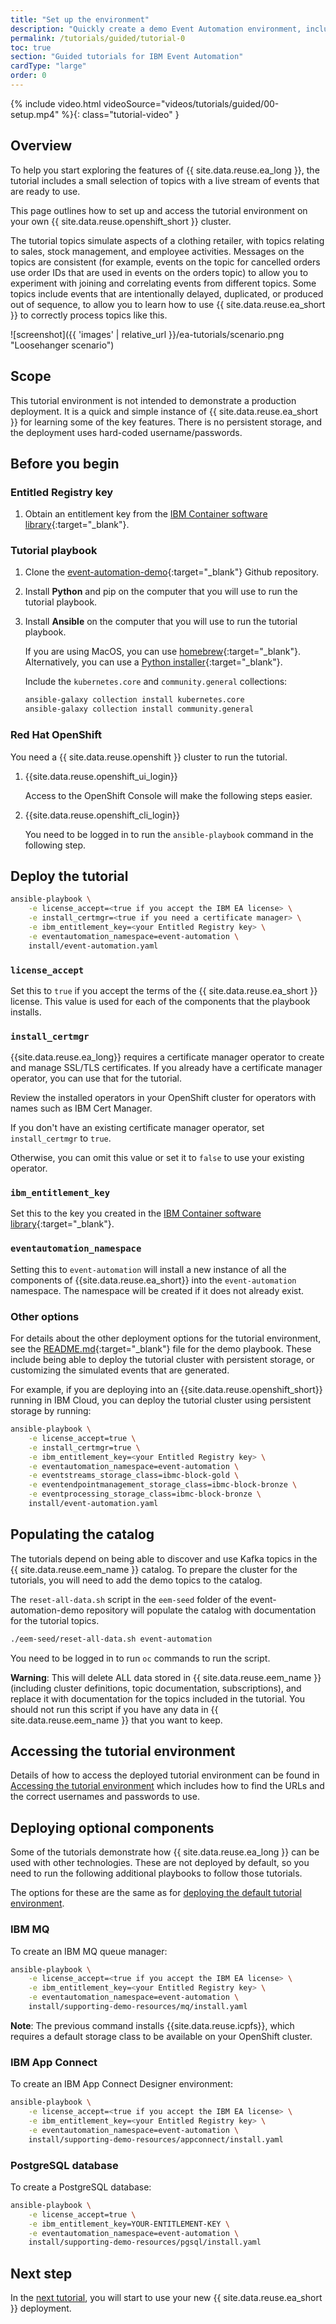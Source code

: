 ```yaml
---
title: "Set up the environment"
description: "Quickly create a demo Event Automation environment, including topics with live streams of events that you can use to try the tutorials."
permalink: /tutorials/guided/tutorial-0
toc: true
section: "Guided tutorials for IBM Event Automation"
cardType: "large"
order: 0
---
```


{% include video.html videoSource="videos/tutorials/guided/00-setup.mp4" %}{: class="tutorial-video" }

## Overview

To help you start exploring the features of {{ site.data.reuse.ea_long }}, the tutorial includes a small selection of topics with a live stream of events that are ready to use.

This page outlines how to set up and access the tutorial environment on your own {{ site.data.reuse.openshift_short }} cluster.

The tutorial topics simulate aspects of a clothing retailer, with topics relating to sales, stock management, and employee activities. Messages on the topics are consistent (for example, events on the topic for cancelled orders use order IDs that are used in events on the orders topic) to allow you to experiment with joining and correlating events from different topics. Some topics include events that are intentionally delayed, duplicated, or produced out of sequence, to allow you to learn how to use {{ site.data.reuse.ea_short }} to correctly process topics like this.

![screenshot]({{ 'images' | relative_url }}/ea-tutorials/scenario.png "Loosehanger scenario")

## Scope

This tutorial environment is not intended to demonstrate a production deployment. It is a quick and simple instance of {{ site.data.reuse.ea_short }} for learning some of the key features. There is no persistent storage, and the deployment uses hard-coded username/passwords.

## Before you begin

### Entitled Registry key

1. Obtain an entitlement key from the [IBM Container software library](https://myibm.ibm.com/products-services/containerlibrary){:target="_blank"}.

### Tutorial playbook

1. Clone the [event-automation-demo](https://github.com/IBM/event-automation-demo){:target="_blank"} Github repository.

1. Install **Python** and pip on the computer that you will use to run the tutorial playbook.

1. Install **Ansible** on the computer that you will use to run the tutorial playbook.

    If you are using MacOS, you can use [homebrew](https://formulae.brew.sh/formula/ansible){:target="_blank"}.
    Alternatively, you can use a [Python installer](https://docs.ansible.com/ansible/latest/installation_guide/intro_installation.html#installing-and-upgrading-ansible){:target="_blank"}.

    Include the `kubernetes.core` and `community.general` collections:

    ```sh
    ansible-galaxy collection install kubernetes.core
    ansible-galaxy collection install community.general
    ```

### Red Hat OpenShift

You need a {{ site.data.reuse.openshift }} cluster to run the tutorial.

1. {{site.data.reuse.openshift_ui_login}}

    Access to the OpenShift Console will make the following steps easier.

1. {{site.data.reuse.openshift_cli_login}}

    You need to be logged in to run the `ansible-playbook` command in the following step.

## Deploy the tutorial

```sh
ansible-playbook \
    -e license_accept=<true if you accept the IBM EA license> \
    -e install_certmgr=<true if you need a certificate manager> \
    -e ibm_entitlement_key=<your Entitled Registry key> \
    -e eventautomation_namespace=event-automation \
    install/event-automation.yaml
```

### `license_accept`

Set this to `true` if you accept the terms of the {{ site.data.reuse.ea_short }} license. This value is used for each of the components that the playbook installs.

### `install_certmgr`

{{site.data.reuse.ea_long}} requires a certificate manager operator to create and manage SSL/TLS certificates. If you already have a certificate manager operator, you can use that for the tutorial.

Review the installed operators in your OpenShift cluster for operators with names such as IBM Cert Manager.

If you don't have an existing certificate manager operator, set `install_certmgr` to `true`.

Otherwise, you can omit this value or set it to `false` to use your existing operator.

### `ibm_entitlement_key`

Set this to the key you created in the [IBM Container software library](https://myibm.ibm.com/products-services/containerlibrary){:target="_blank"}.

### `eventautomation_namespace`

Setting this to `event-automation` will install a new instance of all the components of {{site.data.reuse.ea_short}} into the `event-automation` namespace. The namespace will be created if it does not already exist.

### Other options

For details about the other deployment options for the tutorial environment, see the [README.md](https://github.com/IBM/event-automation-demo/blob/main/README.md){:target="_blank"} file for the demo playbook. These include being able to deploy the tutorial cluster with persistent storage, or customizing the simulated events that are generated.

For example, if you are deploying into an {{site.data.reuse.openshift_short}} running in IBM Cloud, you can deploy the tutorial cluster using persistent storage by running:

```sh
ansible-playbook \
    -e license_accept=true \
    -e install_certmgr=true \
    -e ibm_entitlement_key=<your Entitled Registry key> \
    -e eventautomation_namespace=event-automation \
    -e eventstreams_storage_class=ibmc-block-gold \
    -e eventendpointmanagement_storage_class=ibmc-block-bronze \
    -e eventprocessing_storage_class=ibmc-block-bronze \
    install/event-automation.yaml
```


## Populating the catalog

The tutorials depend on being able to discover and use Kafka topics in the {{ site.data.reuse.eem_name }} catalog. To prepare the cluster for the tutorials, you will need to add the demo topics to the catalog.

The `reset-all-data.sh` script in the `eem-seed` folder of the event-automation-demo repository will populate the catalog with documentation for the tutorial topics.

```sh
./eem-seed/reset-all-data.sh event-automation
```

You need to be logged in to run `oc` commands to run the script.

**Warning**: This will delete ALL data stored in {{ site.data.reuse.eem_name }} (including cluster definitions, topic documentation, subscriptions), and replace it with documentation for the topics included in the tutorial. You should not run this script if you have any data in {{ site.data.reuse.eem_name }} that you want to keep.


## Accessing the tutorial environment

Details of how to access the deployed tutorial environment can be found in [Accessing the tutorial environment](./tutorial-access) which includes how to find the URLs and the correct usernames and passwords to use.



## Deploying optional components

Some of the tutorials demonstrate how {{ site.data.reuse.ea_long }} can be used with other technologies. These are not deployed by default, so you need to run the following additional playbooks to follow those tutorials.

The options for these are the same as for [deploying the default tutorial environment](#deploy-the-tutorial).

### IBM MQ

To create an IBM MQ queue manager:

```sh
ansible-playbook \
    -e license_accept=<true if you accept the IBM EA license> \
    -e ibm_entitlement_key=<your Entitled Registry key> \
    -e eventautomation_namespace=event-automation \
    install/supporting-demo-resources/mq/install.yaml
```

**Note**: The previous command installs {{site.data.reuse.icpfs}}, which requires a default storage class to be available on your OpenShift cluster.

### IBM App Connect

To create an IBM App Connect Designer environment:

```sh
ansible-playbook \
    -e license_accept=<true if you accept the IBM EA license> \
    -e ibm_entitlement_key=<your Entitled Registry key> \
    -e eventautomation_namespace=event-automation \
    install/supporting-demo-resources/appconnect/install.yaml
```

### PostgreSQL database

To create a PostgreSQL database:

```sh
ansible-playbook \
    -e license_accept=true \
    -e ibm_entitlement_key=YOUR-ENTITLEMENT-KEY \
    -e eventautomation_namespace=event-automation \
    install/supporting-demo-resources/pgsql/install.yaml
```

## Next step

In the [next tutorial](./tutorial-1), you will start to use your new {{ site.data.reuse.ea_short }} deployment.
